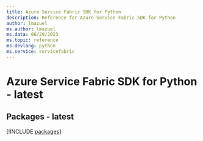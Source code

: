 ```yaml
---
title: Azure Service Fabric SDK for Python
description: Reference for Azure Service Fabric SDK for Python
author: lmazuel
ms.author: lmazuel
ms.data: 06/29/2023
ms.topic: reference
ms.devlang: python
ms.service: servicefabric
---
```

# Azure Service Fabric SDK for Python - latest
## Packages - latest
[!INCLUDE [packages](service-fabric-index.md)]